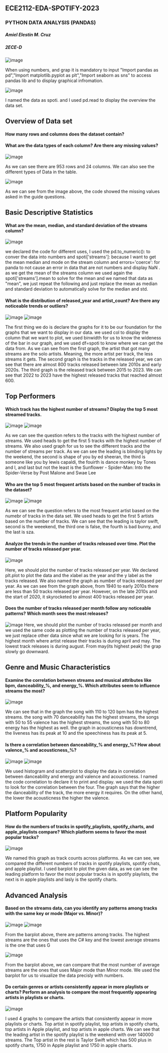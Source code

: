 ## ECE2112-EDA-SPOTIFY-2023
### PYTHON DATA ANALYSIS (PANDAS)
##### Amiel Elestin M. Cruz
##### 2ECE-D

![image](https://github.com/user-attachments/assets/a91c5005-efbf-4bc6-9661-b0aa9157c1c8)

When using numbers, and grap it is mandatory to input "Import pandas as pd","Import matplotlib.pyplot as plt","Import seaborn as sns" to access pandas lib and to display graphical infromation.

![image](https://github.com/user-attachments/assets/b6149786-1bf7-40be-bcea-fd83bf5bc1b6)

I named the data as spoti. and I used pd.read to display the overview the data set.

## Overview of Data set

#### How many rows and columns does the dataset contain?
#### What are the data types of each column? Are there any missing values?

![image](https://github.com/user-attachments/assets/ee1511aa-0b2c-4919-bde2-5939263fe714)

As we can see there are 953 rows and 24 columns. We can also see the different types of Data in the table. 

![image](https://github.com/user-attachments/assets/ee282fa3-be52-4e85-9de0-f659a6bfe3b5)

As we can see from the image above, the code showed the missing values asked in the guide questions.



## Basic Descriptive Statistics

#### What are the mean, median, and standard deviation of the streams column?
![image](https://github.com/user-attachments/assets/e8967669-f6cf-4f93-9ab5-3eb86f777b5f)

we declared the code for different uses, I used the pd.to_numeric(): to conver the data into numbers and  spoti['streams']: because I want to get the mean median and mode on the stream column and errors='coerce': for panda to not cause an error in data that are not numbers and display NaN
. as we get the mean of the streams column we used again the  spoti['streams'].mean to solve for the mean and we named that data as "mean", we just repeat the following and just replace the mean as median and standard deviation to automatically solve for the median and std.

#### What is the distribution of released_year and artist_count? Are there any noticeable trends or outliers?
 ![image](https://github.com/user-attachments/assets/d271dbfe-1b11-466c-ad3b-ad1146e15c50)
 ![image](https://github.com/user-attachments/assets/b681ab24-f5a7-468f-812f-661e0ea7f51f)
 
The first thing we do is declare the graphs for it to be our foundation for the graphs that we want to display in our data. we used col to display the column that we want to plot, we used binwidth for us to know the wideness of the bar in our graph, and we used df=spoti to know where we can get the data from.
As we can see from the first graph, the artist that got many streams are the solo artists. Meaning, the more artist per track, the less streams it gets. The second graph is the tracks in the released year, we can see that there are almost 800 tracks released between late 2010s and early 2020s. The third graph is the released track between 2015 to 2023. We can see that 2022 to 2023 have the highest released tracks that reached almost 600.

## Top Performers

#### Which track has the highest number of streams? Display the top 5 most streamed tracks.
![image](https://github.com/user-attachments/assets/369c1bd0-2f7d-4949-a7a9-18fc2f9eda5f)
![image](https://github.com/user-attachments/assets/531992eb-517f-4b77-a144-9f7431494e2f)

As we can see the question refers to the tracks with the highest number of streams. We used heads to get the first 5 tracks with the highest number of streams. We also used graph for us to see the different tracks and the number of streams per track. As we can see the leading is blinding lights by the weekend, the second is shape of you by ed sheeran, the third is someone like you by lewis capaldi, the fouirth is dance monkey by Tones and I, and last but not the least is the Sunflower - Spider-Man: Into the Spider-Verse	by Post Malone and Swae Lee

#### Who are the top 5 most frequent artists based on the number of tracks in the dataset?
![image](https://github.com/user-attachments/assets/27ceacb1-2668-4999-8faf-7327871b5ea9)
![image](https://github.com/user-attachments/assets/3b1fd43e-8780-40df-ba91-fe808387c055)

As we can see the question refers to the most frequent artist based on the numebr of tracks in the data set. We used heads to get the first 5 artists based on the number of tracks. We can see that the leading is taylor swift, second is the weeekend, the third one is false, the fourth is bad bunny, and the last is sza. 

#### Analyze the trends in the number of tracks released over time. Plot the number of tracks released per year.
![image](https://github.com/user-attachments/assets/5dc34a70-3c66-4f94-bedc-4cacf4ee950a)

Here, we should plot the number of tracks released per year. We declared plt.plot to plot the data and the xlabel as the year and the y label as the tracks released. We also named the graph as number of tracks released per year.
As we can see from the graph above, from 1940 to early 2010s there are less than 50 tracks released per year. However, on the late 2010s and the start of 2020, it skyrocketed to almost 400 tracks released per year.

#### Does the number of tracks released per month follow any noticeable patterns? Which month sees the most releases?
![image](https://github.com/user-attachments/assets/24c8daa9-713c-4f64-9e8c-ab5cf4d06b16)
Here, we should plot the number of tracks released per month and we used the same code as plotting the number of tracks released per year, we just replace other data since what we are looking for is years. The highest month where artist release their tracks is during april and may. The lowest track releases is during august. From may(its highest peak) the grap slowly go downward.

## Genre and Music Characteristics

#### Examine the correlation between streams and musical attributes like bpm, danceability_%, and energy_%. Which attributes seem to influence streams the most?
![image](https://github.com/user-attachments/assets/c3f3087e-01ec-4012-ac23-00618006ef14)

We can see that in the graph the song with 110 to 120 bpm has the highest streams. the song with 70 danceability has the highest streams, the songs with 50 to 55 valence has the highest streams, the song with 50 to 80 energy has the highest as well. the graph in acousticness has downtrend, the liveness has its peak at 10 and the speechiness has its peak at 5.

#### Is there a correlation between danceability_% and energy_%? How about valence_% and acousticness_%?
![image](https://github.com/user-attachments/assets/6f39b214-c53a-45d8-93ea-37327a1b02f2)
![image](https://github.com/user-attachments/assets/40b5f0f8-1a5c-4a1d-9efb-7635853c6214)

We used histogram and scatterplot to display the data in correlation between danceability and energy and valence and acousticness. 
I named the code correlation to declare it to print and display. we used the data spoti to look for the correlation between the four. The graph says that the higher the danceability of the track, the more energy it requires. On the other hand, the lower the acousticness the higher the valence. 

## Platform Popularity

#### How do the numbers of tracks in spotify_playlists, spotify_charts, and apple_playlists compare? Which platform seems to favor the most popular tracks?
![image](https://github.com/user-attachments/assets/456faa49-df15-41c9-b2c5-26504e846829)

We named this graph as track counts across platforms. As we can see, we compared the different numbers of tracks in spotify playlists, spotify chats, and apple playlist. I used barplot to plot the given data, as we can see the leading platform to favor the most popular tracks is in spotify playlists, the next is in apple playlists and lasly is the spotify charts.
## Advanced Analysis


#### Based on the streams data, can you identify any patterns among tracks with the same key or mode (Major vs. Minor)?
![image](https://github.com/user-attachments/assets/b9954cb9-65ab-421a-b768-569db1d07f2d)
![image](https://github.com/user-attachments/assets/4f62d2ec-0122-43bf-b0c2-477fd5e55289)

From the barplot above, there are patterns among tracks. The highest streams are the ones that uses the C# key and the lowest average streams is the one that uses G 

![image](https://github.com/user-attachments/assets/fda2c0f3-26dc-4838-ba3a-e553ee6f7a48)

From the barplot above, we can compare that the most number of average streams are the ones that uses Major mode than Minor mode. We used the barplot for us to visualize the data precisly with numbers.




#### Do certain genres or artists consistently appear in more playlists or charts? Perform an analysis to compare the most frequently appearing artists in playlists or charts.
![image](https://github.com/user-attachments/assets/7b6c14d7-800e-4baa-9675-b19c46d7423b)

I used 4 graphs to compare the artists that consistently appear in more playlists or charts. Top artist in spotify playlist, top artists in spotify charts, top artists in Apple playlist, and top artists in apple charts.
We can see that the leading artist in the spotify playlist is the weekend with over 140000 streams. The Top artist in the rest is Taylor Swift which has 500 plus in spotify charts, 1750 in Apple playlist and 1750 in apple charts.

